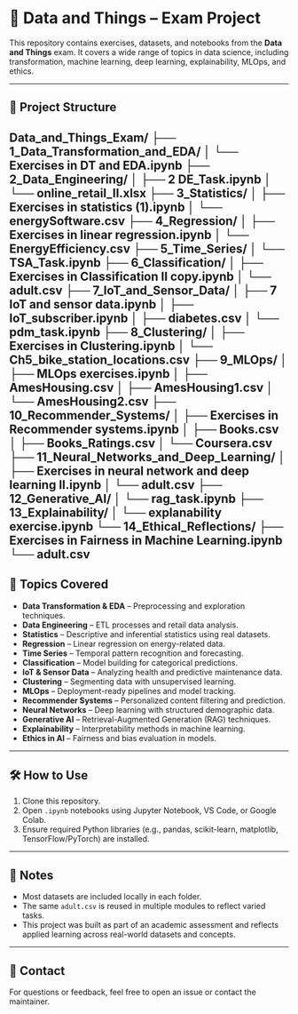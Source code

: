 # 📘 Data and Things – Exam Project

This repository contains exercises, datasets, and notebooks from the **Data and Things** exam. It covers a wide range of topics in data science, including transformation, machine learning, deep learning, explainability, MLOps, and ethics.

---

## 📁 Project Structure

Data_and_Things_Exam/
├── 1_Data_Transformation_and_EDA/
│ 
└── Exercises in DT and EDA.ipynb
├── 2_Data_Engineering/
│ ├── 2 DE_Task.ipynb
│ └── online_retail_II.xlsx
├── 3_Statistics/
│ ├── Exercises in statistics (1).ipynb
│ └── energySoftware.csv
├── 4_Regression/
│ ├── Exercises in linear regression.ipynb
│ └── EnergyEfficiency.csv
├── 5_Time_Series/
│ └── TSA_Task.ipynb
├── 6_Classification/
│ ├── Exercises in Classification II copy.ipynb
│ └── adult.csv
├── 7_IoT_and_Sensor_Data/
│ ├── 7 IoT and sensor data.ipynb
│ ├── IoT_subscriber.ipynb
│ ├── diabetes.csv
│ └── pdm_task.ipynb
├── 8_Clustering/
│ ├── Exercises in Clustering.ipynb
│ └── Ch5_bike_station_locations.csv
├── 9_MLOps/
│ ├── MLOps exercises.ipynb
│ ├── AmesHousing.csv
│ ├── AmesHousing1.csv
│ └── AmesHousing2.csv
├── 10_Recommender_Systems/
│ ├── Exercises in Recommender systems.ipynb
│ ├── Books.csv
│ ├── Books_Ratings.csv
│ └── Coursera.csv
├── 11_Neural_Networks_and_Deep_Learning/
│ ├── Exercises in neural network and deep learning II.ipynb
│ └── adult.csv
├── 12_Generative_AI/
│ └── rag_task.ipynb
├── 13_Explainability/
│ └── explanability exercise.ipynb
└── 14_Ethical_Reflections/
├── Exercises in Fairness in Machine Learning.ipynb
└── adult.csv
---

## 🧠 Topics Covered

- **Data Transformation & EDA** – Preprocessing and exploration techniques.
- **Data Engineering** – ETL processes and retail data analysis.
- **Statistics** – Descriptive and inferential statistics using real datasets.
- **Regression** – Linear regression on energy-related data.
- **Time Series** – Temporal pattern recognition and forecasting.
- **Classification** – Model building for categorical predictions.
- **IoT & Sensor Data** – Analyzing health and predictive maintenance data.
- **Clustering** – Segmenting data with unsupervised learning.
- **MLOps** – Deployment-ready pipelines and model tracking.
- **Recommender Systems** – Personalized content filtering and prediction.
- **Neural Networks** – Deep learning with structured demographic data.
- **Generative AI** – Retrieval-Augmented Generation (RAG) techniques.
- **Explainability** – Interpretability methods in machine learning.
- **Ethics in AI** – Fairness and bias evaluation in models.

---

## 🛠️ How to Use

1. Clone this repository.
2. Open `.ipynb` notebooks using Jupyter Notebook, VS Code, or Google Colab.
3. Ensure required Python libraries (e.g., pandas, scikit-learn, matplotlib, TensorFlow/PyTorch) are installed.

---

## 📎 Notes

- Most datasets are included locally in each folder.
- The same `adult.csv` is reused in multiple modules to reflect varied tasks.
- This project was built as part of an academic assessment and reflects applied learning across real-world datasets and concepts.

---

## 📧 Contact

For questions or feedback, feel free to open an issue or contact the maintainer.

